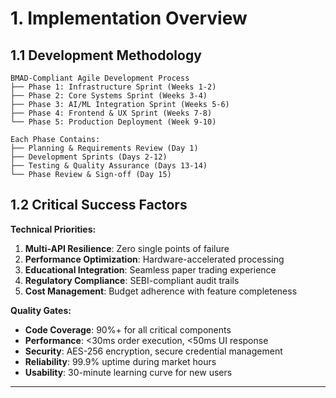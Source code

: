 # **1. Implementation Overview**

## **1.1 Development Methodology**

```
BMAD-Compliant Agile Development Process
├── Phase 1: Infrastructure Sprint (Weeks 1-2)
├── Phase 2: Core Systems Sprint (Weeks 3-4) 
├── Phase 3: AI/ML Integration Sprint (Weeks 5-6)
├── Phase 4: Frontend & UX Sprint (Weeks 7-8)
└── Phase 5: Production Deployment (Week 9-10)

Each Phase Contains:
├── Planning & Requirements Review (Day 1)
├── Development Sprints (Days 2-12)
├── Testing & Quality Assurance (Days 13-14)
└── Phase Review & Sign-off (Day 15)
```

## **1.2 Critical Success Factors**

**Technical Priorities:**
1. **Multi-API Resilience**: Zero single points of failure
2. **Performance Optimization**: Hardware-accelerated processing
3. **Educational Integration**: Seamless paper trading experience
4. **Regulatory Compliance**: SEBI-compliant audit trails
5. **Cost Management**: Budget adherence with feature completeness

**Quality Gates:**
- **Code Coverage**: 90%+ for all critical components
- **Performance**: <30ms order execution, <50ms UI response
- **Security**: AES-256 encryption, secure credential management
- **Reliability**: 99.9% uptime during market hours
- **Usability**: 30-minute learning curve for new users

---
